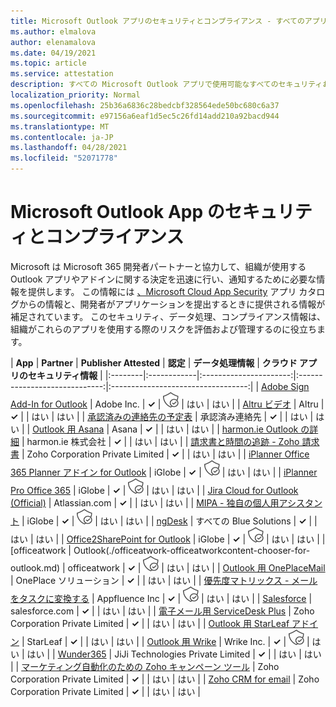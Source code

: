 ```yaml
---
title: Microsoft Outlook アプリのセキュリティとコンプライアンス - すべてのアプリ
ms.author: elmalova
author: elenamalova
ms.date: 04/19/2021
ms.topic: article
ms.service: attestation
description: すべての Microsoft Outlook アプリで使用可能なすべてのセキュリティおよびコンプライアンス情報。
localization_priority: Normal
ms.openlocfilehash: 25b36a6836c28bedcbf328564ede50bc680c6a37
ms.sourcegitcommit: e97156a6eaf1d5ec5c26fd14add210a92bacd944
ms.translationtype: MT
ms.contentlocale: ja-JP
ms.lasthandoff: 04/28/2021
ms.locfileid: "52071778"
---
```

# <a name="microsoft-outlook-app-security-and-compliance"></a>Microsoft Outlook App のセキュリティとコンプライアンス

Microsoft は Microsoft 365 開発者パートナーと協力して、組織が使用する Outlook アプリやアドインに関する決定を迅速に行い、通知するために必要な情報を提供します。 この情報には [、Microsoft Cloud App Security](https://www.microsoft.com/en-us/enterprise-mobility-security/cloud-app-security) アプリ カタログからの情報と、開発者がアプリケーションを提出するときに提供される情報が補足されています。 このセキュリティ、データ処理、コンプライアンス情報は、組織がこれらのアプリを使用する際のリスクを評価および管理するのに役立ちます。

| **App** | **Partner** | **Publisher Attested** | **認定** | **データ処理情報** | **クラウド アプリのセキュリティ情報** |
|:--------|:------------|:----------------------:|:-----------------------------:|:----------------------------------:|
| [Adobe Sign Add-In for Outlook](./adobe-inc-sign-add-in-for-outlook.md) | Adobe Inc. | **✓** | <img alt="Certified application badge" src="../media/certified-badge.png" height="25" width="25" /> | はい | はい |
| [Altru ビデオ](./altru-videos.md) | Altru | **✓** |  | はい | はい |
| [承認済みの連絡先の予定表](./approved-contact-calendars.md) | 承認済み連絡先 | **✓** |  | はい | はい |
| [Outlook 用 Asana](./asana-for-outlook.md) | Asana | **✓** |  | はい | はい |
| [harmon.ie Outlook の詳細](./harmonie-corporation-for-outlook.md) | harmon.ie 株式会社 | **✓** |  | はい | はい |
| [請求書と時間の追跡 - Zoho 請求書](./zoho-corporation-private-limited-invoice-and-time-tracking.md) | Zoho Corporation Private Limited | **✓** |  | はい | はい |
| [iPlanner Office 365 Planner アドイン for Outlook](./iglobe-iplanner-office-365-planner-add-in-for-outlook.md) | iGlobe | **✓** | <img alt="Certified application badge" src="../media/certified-badge.png" height="25" width="25" /> | はい | はい |
| [iPlanner Pro Office 365](./iglobe-iplanner-pro-office-365.md) | iGlobe | **✓** | <img alt="Certified application badge" src="../media/certified-badge.png" height="25" width="25" /> | はい | はい |
| [Jira Cloud for Outlook (Official)](./atlassiancom-jira-cloud-for-outlook-official.md) | Atlassian.com | **✓** |  | はい | はい |
| [MIPA - 独自の個人用アシスタント](./iglobe-mipa-your-own-personal-assistant.md) | iGlobe | **✓** | <img alt="Certified application badge" src="../media/certified-badge.png" height="25" width="25" /> | はい | はい |
| [ngDesk](./all-blue-solutions-ngdesk.md) | すべての Blue Solutions | **✓** |  | はい | はい |
| [Office2SharePoint for Outlook](./iglobe-office2sharepoint-for-outlook.md) | iGlobe | **✓** | <img alt="Certified application badge" src="../media/certified-badge.png" height="25" width="25" /> | はい | はい |
| [officeatwork | Outlook(./officeatwork-officeatworkcontent-chooser-for-outlook.md) | officeatwork | **✓** | <img alt="Certified application badge" src="../media/certified-badge.png" height="25" width="25" /> | はい | はい |
| [Outlook 用 OnePlaceMail](./oneplace-solutions-oneplacemail-for-outlook.md) | OnePlace ソリューション | **✓** |  | はい | はい |
| [優先度マトリックス - メールをタスクに変換する](./appfluence-inc-priority-matrix-turn-emails-into-tasks.md) | Appfluence Inc | **✓** | <img alt="Certified application badge" src="../media/certified-badge.png" height="25" width="25" /> | はい | はい |
| [Salesforce](./salesforcecom-salesforce.md) | salesforce.com | **✓** |  | はい | はい |
| [電子メール用 ServiceDesk Plus](./zoho-corporation-private-limited-servicedesk-plus-for-email.md) | Zoho Corporation Private Limited | **✓** |  | はい | はい |
| [Outlook 用 StarLeaf アドイン](./starleaf-add-in-for-outlook.md) | StarLeaf | **✓** |  | はい | はい |
| [Outlook 用 Wrike](./wrike-inc-for-outlook.md) | Wrike Inc. | **✓** | <img alt="Certified application badge" src="../media/certified-badge.png" height="25" width="25" /> | はい | はい |
| [Wunder365](./jiji-technologies-private-limited-wunder365.md) | JiJi Technologies Private Limited | **✓** |  | はい | はい |
| [マーケティング自動化のための Zoho キャンペーン ツール](./zoho-corporation-private-limited-campaigns-tool-for-marketing-automation.md) | Zoho Corporation Private Limited | **✓** |  | はい | はい |
| [Zoho CRM for email](./zoho-corporation-private-limited-crm-for-email.md) | Zoho Corporation Private Limited | **✓** |  | はい | はい |
